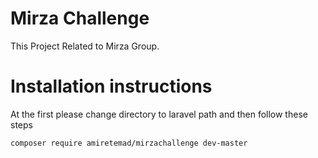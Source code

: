 # Mirza Challenge

This Project Related to Mirza Group.

<h1>Installation instructions</h1>

At the first please change directory to laravel path and then follow these steps 

``` composer require amiretemad/mirzachallenge dev-master ```
